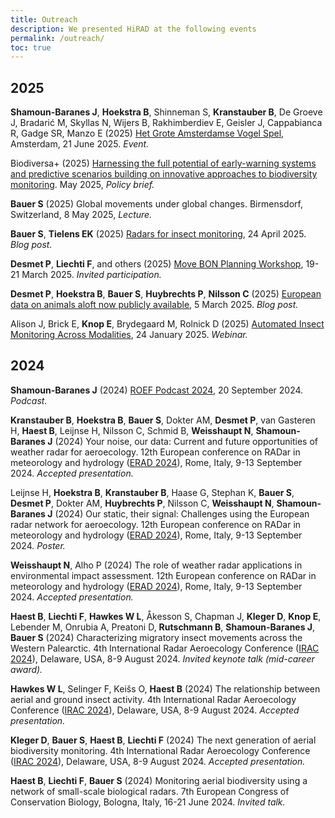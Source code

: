 ```yaml
---
title: Outreach
description: We presented HiRAD at the following events
permalink: /outreach/
toc: true
---
```


## 2025

**Shamoun-Baranes J**, **Hoekstra B**, Shinneman S, **Kranstauber B**, De Groeve J, Bradarić M, Skyllas N, Wijers B, Rakhimberdiev E, Geisler J, Cappabianca R, Gadge SR, Manzo E (2025) [Het Grote Amsterdamse Vogel Spel](https://opdering.amsterdam/activity/stad-van-de-toekomst-op-de-ring/), Amsterdam, 21 June 2025. _Event._ 

Biodiversa+ (2025) [Harnessing the full potential of early-warning systems and predictive scenarios building on innovative approaches to biodiversity monitoring](https://www.biodiversa.eu/2024/10/24/the-ability-of-scenarios-to-develop-cross-sectoral-capacities-and-support-foresight-and-anticipatory-governance-in-ensuring-ecosystem-resilience/). May 2025, _Policy brief._

**Bauer S** (2025) Global movements under global changes. Birmensdorf, Switzerland, 8 May 2025, _Lecture._

**Bauer S**, **Tielens EK** (2025) [Radars for insect monitoring](https://biocommunication.org/en/insects360/insect-biodiversity/radars-for-insect-monitoring/), 24 April 2025. _Blog post._

**Desmet P**, **Liechti F**, and others (2025) [Move BON Planning Workshop](https://movementoflife.si.edu/move-bon-planning-workshop/), 19-21 March 2025. _Invited participation._

**Desmet P**, **Hoekstra B**, **Bauer S**, **Huybrechts P**, **Nilsson C** (2025) [European data on animals aloft now publicly available](https://communities.springernature.com/posts/european-data-on-animals-aloft-now-publicly-available), 5 March 2025. _Blog post._

Alison J, Brick E, **Knop E**, Brydegaard M, Rolnick D (2025) [Automated Insect Monitoring Across Modalities](https://wildlabs.net/event/automated-insect-monitoring-across-modalities), 24 January 2025. _Webinar._

## 2024

**Shamoun-Baranes J** (2024) [ROEF Podcast 2024](https://roefamsterdam.nl/podcast-roef-2024/), 20 September 2024. _Podcast._

**Kranstauber B**, **Hoekstra B**, **Bauer S**, Dokter AM, **Desmet P**, van Gasteren H, **Haest B**, Leijnse H, Nilsson C, Schmid B, **Weisshaupt N**, **Shamoun-Baranes J** (2024) Your noise, our data: Current and future opportunities of weather radar for aeroecology. 12th European conference on RADar in meteorology and hydrology ([ERAD 2024](https://www.erad2024.it/)), Rome, Italy, 9-13 September 2024. _Accepted presentation._

Leijnse H, **Hoekstra B**, **Kranstauber B**, Haase G, Stephan K, **Bauer S**, **Desmet P**, Dokter AM, **Huybrechts P**, Nilsson C, **Weisshaupt N**, **Shamoun-Baranes J** (2024) Our static, their signal: Challenges using the European radar network for aeroecology. 12th European conference on RADar in meteorology and hydrology ([ERAD 2024](https://www.erad2024.it/)), Rome, Italy, 9-13 September 2024. _Poster._

**Weisshaupt N**, Alho P (2024) The role of weather radar applications in environmental impact assessment. 12th European conference on RADar in meteorology and hydrology ([ERAD 2024](https://www.erad2024.it/)), Rome, Italy, 9-13 September 2024. _Accepted presentation._

**Haest B**, **Liechti F**, **Hawkes W L**, Åkesson S, Chapman J, **Kleger D**, **Knop E**, Lebender M, Onrubia A, Preatoni D, **Rutschmann B**, **Shamoun-Baranes J**, **Bauer S** (2024) Characterizing migratory insect movements across the Western Palearctic. 4th International Radar Aeroecology Conference ([IRAC 2024](https://sites.udel.edu/aeroecologyprogram/irac2024/)), Delaware, USA, 8-9 August 2024. _Invited keynote talk (mid-career award)._

**Hawkes W L**, Selinger F, Keišs O, **Haest B** (2024) The relationship between aerial and ground insect activity. 4th International Radar Aeroecology Conference ([IRAC 2024](https://sites.udel.edu/aeroecologyprogram/irac2024/)), Delaware, USA, 8-9 August 2024. _Accepted presentation._

**Kleger D**, **Bauer S**, **Haest B**, **Liechti F** (2024) The next generation of aerial biodiversity monitoring. 4th International Radar Aeroecology Conference ([IRAC 2024](https://sites.udel.edu/aeroecologyprogram/irac2024/)), Delaware, USA, 8-9 August 2024. _Accepted presentation._

**Haest B**, **Liechti F**, **Bauer S** (2024) Monitoring aerial biodiversity using a network of small-scale biological radars. 7th European Congress of Conservation Biology, Bologna, Italy, 16-21 June 2024. _Invited talk._
